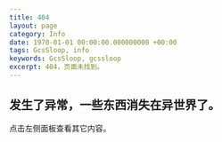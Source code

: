 ```yaml
---
title: 404
layout: page
category: Info
date: 1970-01-01 00:00:00.000000000 +00:00
tags: GcsSloop, info
keywords: GcsSloop, gcssloop
excerpt: 404，页面未找到。
---
```


## 发生了异常，一些东西消失在异世界了。   

点击左侧面板查看其它内容。